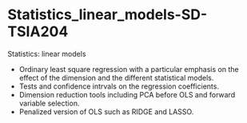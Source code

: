 # Statistics_linear_models-SD-TSIA204
Statistics: linear models 

- Ordinary least square regression with a particular emphasis on the effect of the dimension and the different statistical models.
- Tests and confidence intrvals on the regression coefficients.
- Dimension reduction tools including PCA before OLS and forward variable selection.
- Penalized version of OLS such as RIDGE and LASSO.
